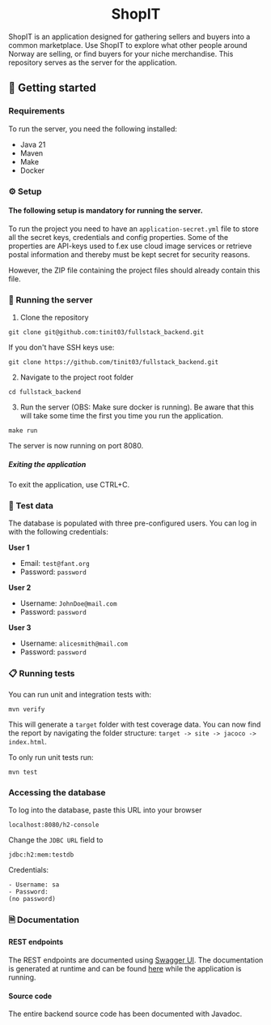 <h1 align="center">
            ShopIT
</h1>
ShopIT is an application designed for gathering sellers and buyers into a common marketplace. Use ShopIT to explore what other people around Norway are selling, or find buyers for your niche merchandise. This repository serves as the server for the application.

## 🚀 Getting started
### Requirements
To run the server, you need the following installed:
- Java 21
- Maven
- Make
- Docker

### ⚙ Setup
#### The following setup is mandatory for running the server.
To run the project you need to have an `application-secret.yml` file to store all the secret keys, credentials and config properties.
Some of the properties are API-keys used to f.ex use cloud image services or retrieve postal information and thereby must be kept secret for security reasons.

However, the ZIP file containing the project files should already contain this file.


### 🚗 Running the server
1. Clone the repository
```
git clone git@github.com:tinit03/fullstack_backend.git
```
If you don't have SSH keys use: 
``` 
git clone https://github.com/tinit03/fullstack_backend.git
```
2. Navigate to the project root folder
```
cd fullstack_backend
```
3. Run the server (OBS: Make sure docker is running). Be aware that this will take some time the first you time you run the application.
```
make run
```
The server is now running on port 8080.

##### Exiting the application

To exit the application, use CTRL+C.

### 🧪 Test data
The database is populated with three pre-configured users. You can log in with the following credentials:

**User 1**
- Email: ```test@fant.org```
- Password: ```password```

**User 2**
- Username: ```JohnDoe@mail.com```
- Password: ```password```

**User 3**
- Username: ```alicesmith@mail.com```
- Password: ```password```
### 📋 Running tests
You can run unit and integration tests with:
```
mvn verify
```
This will generate a ```target``` folder with test coverage data. You can now find the report
by navigating the folder structure: ```target -> site -> jacoco -> index.html```.

To only run unit tests run:

```
mvn test
```
### Accessing the database
To log into the database, paste this URL into your browser
```
localhost:8080/h2-console
```
Change the ```JDBC URL``` field to
``` 
jdbc:h2:mem:testdb
```
Credentials:
```
- Username: sa
- Password:  
(no password)
```

### 🗎 Documentation
#### REST endpoints
The REST endpoints are documented using [Swagger UI](https://swagger.io/tools/swagger-ui/). The documentation is generated at runtime and can be found [here](http://localhost:8080/swagger-ui/index.html) while the application is running.

#### Source code
The entire backend source code has been documented with Javadoc.